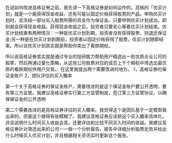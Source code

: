 在说如何改进高格证券之前，我先讲一下高格证券是如何运作的。高格的「优买计划」就是一个能获得现金收益，还有可能以固定价格获得股票的产品。申购优买计划时，会冻结一部分买入股票所需的资金作为保证金。只要申购优买计划成功，即刻就会获得现金收益。获得现金收益之后，投资者只要安心等着优买计划结束。优买计划结束有两种情况：一种是优买计划到期，投资者没有获得股票，则退还保证金;另一种是在优买计划到期前，投资者以固定价格获得了股票，优买计划随即结束。所以说优买计划其实就是帮助你卖出了看跌期权。

所以说高格证券其实就是通过专业的投研能力帮助用户精选出一批优质企业公司的股票，然后再通过量化策略，从这些公司股票对应的成百上千个期权中筛选出最优质的看跌期权供用户交易。
在这里我提出两个需要改进的地方。
1，高格证券的保证金账户
2，团队评估的买入概率

第一个关于高格证券的保证金账户，需要改进的是这个保证金账户要公开透明，要有第三方监管。我建议高格证券实行第三方监管制度，签订第三方监管协议，以确保保证金的公开透明

第二个需要改进的是高格证券评估的买入概率。我觉得这个是团队基于一定模型做出来的。但是这个做得有些模糊了。我建议高格证券应该把这个买入概率具体化，并且说明什么时间买入收益会高，还要评估和比较不同买入时间的收益。我建议高格证券针对筛选出来的公司一一做一个分析报告。报告中详细分析股票走势并给出什么时候买入优买计划，并且根据相关资讯实时更新这个报告。
